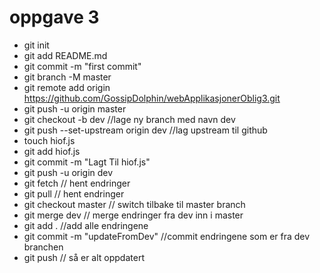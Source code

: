 # oppgave 3
* git init
* git add README.md
* git commit -m "first commit"
* git branch -M master
* git remote add origin https://github.com/GossipDolphin/webApplikasjonerOblig3.git
* git push -u origin master
* git checkout -b dev   //lage ny branch med navn dev
* git push --set-upstream origin dev //lag upstream til github
* touch hiof.js
* git add hiof.js
* git commit -m "Lagt Til hiof.js"
* git push -u origin dev
* git fetch // hent endringer
* git pull // hent endringer
* git checkout master // switch tilbake til master branch
* git merge dev // merge endringer fra dev inn i master
* git add . //add alle endringene
* git commit -m "updateFromDev" //commit endringene som er fra dev branchen
* git push // så er alt oppdatert